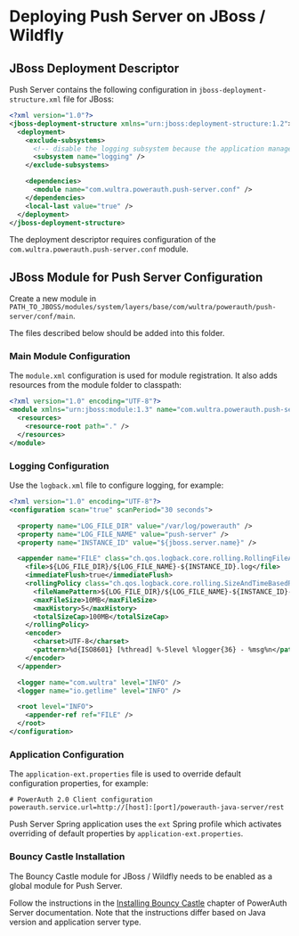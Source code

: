 # Deploying Push Server on JBoss / Wildfly

## JBoss Deployment Descriptor

Push Server contains the following configuration in `jboss-deployment-structure.xml` file for JBoss:

```xml
<?xml version="1.0"?>
<jboss-deployment-structure xmlns="urn:jboss:deployment-structure:1.2">
  <deployment>
    <exclude-subsystems>
      <!-- disable the logging subsystem because the application manages its own logging independently -->
      <subsystem name="logging" />
    </exclude-subsystems>

    <dependencies>
      <module name="com.wultra.powerauth.push-server.conf" />
    </dependencies>
    <local-last value="true" />
  </deployment>
</jboss-deployment-structure>
```

The deployment descriptor requires configuration of the `com.wultra.powerauth.push-server.conf` module.

## JBoss Module for Push Server Configuration

Create a new module in `PATH_TO_JBOSS/modules/system/layers/base/com/wultra/powerauth/push-server/conf/main`.

The files described below should be added into this folder.

### Main Module Configuration

The `module.xml` configuration is used for module registration. It also adds resources from the module folder to classpath:

```xml
<?xml version="1.0" encoding="UTF-8"?>
<module xmlns="urn:jboss:module:1.3" name="com.wultra.powerauth.push-server.conf">
  <resources>
    <resource-root path="." />
  </resources>
</module>
```

### Logging Configuration

Use the `logback.xml` file to configure logging, for example:

```xml
<?xml version="1.0" encoding="UTF-8"?>
<configuration scan="true" scanPeriod="30 seconds">

  <property name="LOG_FILE_DIR" value="/var/log/powerauth" />
  <property name="LOG_FILE_NAME" value="push-server" />
  <property name="INSTANCE_ID" value="${jboss.server.name}" />

  <appender name="FILE" class="ch.qos.logback.core.rolling.RollingFileAppender">
    <file>${LOG_FILE_DIR}/${LOG_FILE_NAME}-${INSTANCE_ID}.log</file>
    <immediateFlush>true</immediateFlush>
    <rollingPolicy class="ch.qos.logback.core.rolling.SizeAndTimeBasedRollingPolicy">
      <fileNamePattern>${LOG_FILE_DIR}/${LOG_FILE_NAME}-${INSTANCE_ID}-%d{yyyy-MM-dd}-%i.log</fileNamePattern>
      <maxFileSize>10MB</maxFileSize>
      <maxHistory>5</maxHistory>
      <totalSizeCap>100MB</totalSizeCap>
    </rollingPolicy>
    <encoder>
      <charset>UTF-8</charset>
      <pattern>%d{ISO8601} [%thread] %-5level %logger{36} - %msg%n</pattern>
    </encoder>
  </appender>

  <logger name="com.wultra" level="INFO" />
  <logger name="io.getlime" level="INFO" />

  <root level="INFO">
    <appender-ref ref="FILE" />
  </root>
</configuration>
```

### Application Configuration

The `application-ext.properties` file is used to override default configuration properties, for example:

```
# PowerAuth 2.0 Client configuration
powerauth.service.url=http://[host]:[port]/powerauth-java-server/rest
```

Push Server Spring application uses the `ext` Spring profile which activates overriding of default properties by `application-ext.properties`.

### Bouncy Castle Installation

The Bouncy Castle module for JBoss / Wildfly needs to be enabled as a global module for Push Server.

Follow the instructions in the [Installing Bouncy Castle](https://github.com/wultra/powerauth-server/blob/develop/docs/Installing-Bouncy-Castle.md) chapter of PowerAuth Server documentation.
Note that the instructions differ based on Java version and application server type.
